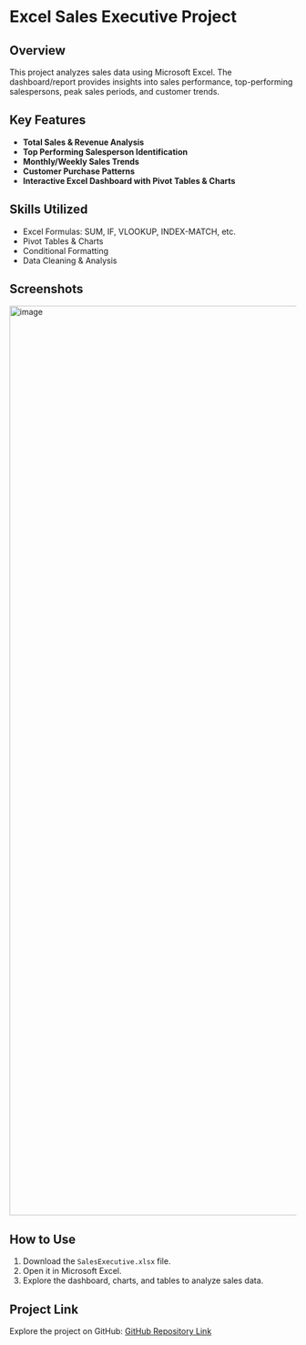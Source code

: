 # Excel Sales Executive Project

## Overview
This project analyzes sales data using Microsoft Excel. The dashboard/report provides insights into sales performance, top-performing salespersons, peak sales periods, and customer trends.  

## Key Features
- **Total Sales & Revenue Analysis**
- **Top Performing Salesperson Identification**
- **Monthly/Weekly Sales Trends**
- **Customer Purchase Patterns**
- **Interactive Excel Dashboard with Pivot Tables & Charts**

## Skills Utilized
- Excel Formulas: SUM, IF, VLOOKUP, INDEX-MATCH, etc.
- Pivot Tables & Charts
- Conditional Formatting
- Data Cleaning & Analysis

## Screenshots
<img width="2559" height="1598" alt="image" src="https://github.com/user-attachments/assets/9ad5517d-62f8-4cc2-ac8b-630072c6b8b3" />


## How to Use
1. Download the `SalesExecutive.xlsx` file.  
2. Open it in Microsoft Excel.  
3. Explore the dashboard, charts, and tables to analyze sales data.  

## Project Link
Explore the project on GitHub: [GitHub Repository Link](https://github.com/RehanKhan87/Excel-Sales-Project)
